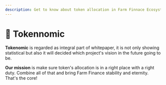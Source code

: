 ```yaml
---
description: Get to know about token allocation in Farm Finnace Ecosystem
---
```


# 🎯 Tokennomic

**Tokenomic** is regarded as integral part of whitepaper, it is not only showing statistical but also it will decided which project's vision in the future going to be.

**Our mission** is make sure token's allocation is in a right place with a right duty. Combine all of that and bring Farm Finance stability and eternity. That's the core!
